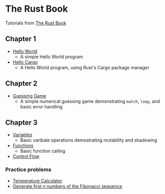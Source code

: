 # The Rust Book

Tutorials from [The Rust Book](https://doc.rust-lang.org/stable/book/)

## Chapter 1
 - [Hello World](https://github.com/nathan-beam/rust-book/tree/main/ch01/hello-world)
    - A simple Hello World program
 - [Hello Cargo](https://github.com/nathan-beam/rust-book/tree/main/ch01/hello-cargo)
    - A Hello World program, using Rust's Cargo package manager

 ## Chapter 2
- [Guessing Game](https://github.com/nathan-beam/rust-book/tree/main/ch02/guessing-game/src/main.rs)
    - A simple numerical guessing game demonstrating `match`, `loop`, and basic error handling

## Chapter 3
- [Variables](https://github.com/nathan-beam/rust-book/tree/main/ch03/variables/src/main.rs)
    - Basic varibale operations demostrating mutability and shadowing
- [Functions](https://github.com/nathan-beam/rust-book/tree/main/ch03/functions/src/main.rs)
    - Basic function calling
- [Control Flow](https://github.com/nathan-beam/rust-book/tree/main/ch03/branches/src/main.rs)

### Practice problems
- [Temperature Calculator](https://github.com/nathan-beam/rust-book/blob/main/ch03/practice-temperature-converter/src/main.rs)
- [Generate first _n_ numbers of the Fibonacci sequence](https://github.com/nathan-beam/rust-book/blob/main/ch03/practice-fibonacci/src/main.rs)
